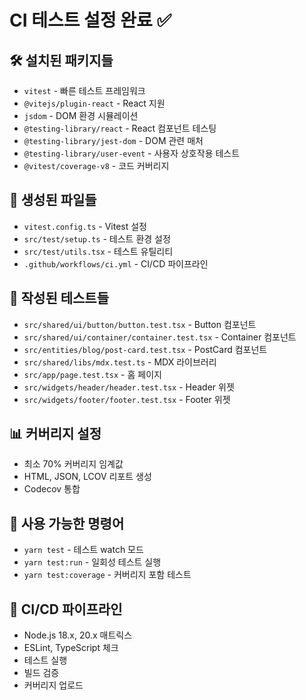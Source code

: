 # CI 테스트 설정 완료 ✅

## 🛠 설치된 패키지들
- `vitest` - 빠른 테스트 프레임워크
- `@vitejs/plugin-react` - React 지원
- `jsdom` - DOM 환경 시뮬레이션
- `@testing-library/react` - React 컴포넌트 테스팅
- `@testing-library/jest-dom` - DOM 관련 매처
- `@testing-library/user-event` - 사용자 상호작용 테스트
- `@vitest/coverage-v8` - 코드 커버리지

## 📁 생성된 파일들
- `vitest.config.ts` - Vitest 설정
- `src/test/setup.ts` - 테스트 환경 설정
- `src/test/utils.tsx` - 테스트 유틸리티
- `.github/workflows/ci.yml` - CI/CD 파이프라인

## 🧪 작성된 테스트들
- `src/shared/ui/button/button.test.tsx` - Button 컴포넌트
- `src/shared/ui/container/container.test.tsx` - Container 컴포넌트
- `src/entities/blog/post-card.test.tsx` - PostCard 컴포넌트
- `src/shared/libs/mdx.test.ts` - MDX 라이브러리
- `src/app/page.test.tsx` - 홈 페이지
- `src/widgets/header/header.test.tsx` - Header 위젯
- `src/widgets/footer/footer.test.tsx` - Footer 위젯

## 📊 커버리지 설정
- 최소 70% 커버리지 임계값
- HTML, JSON, LCOV 리포트 생성
- Codecov 통합

## 🚀 사용 가능한 명령어
- `yarn test` - 테스트 watch 모드
- `yarn test:run` - 일회성 테스트 실행
- `yarn test:coverage` - 커버리지 포함 테스트

## 🔧 CI/CD 파이프라인
- Node.js 18.x, 20.x 매트릭스
- ESLint, TypeScript 체크
- 테스트 실행
- 빌드 검증
- 커버리지 업로드